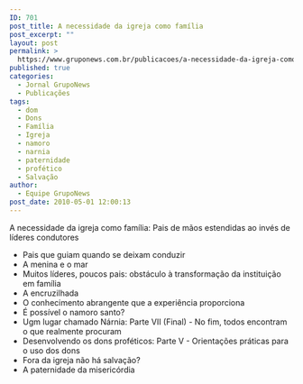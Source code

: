 ```yaml
---
ID: 701
post_title: A necessidade da igreja como família
post_excerpt: ""
layout: post
permalink: >
  https://www.gruponews.com.br/publicacoes/a-necessidade-da-igreja-como-familia-pais-de-maos-estendidas-ao-inves-de-lideres-condutores
published: true
categories:
  - Jornal GrupoNews
  - Publicações
tags:
  - dom
  - Dons
  - Família
  - Igreja
  - namoro
  - narnia
  - paternidade
  - profético
  - Salvação
author:
  - Equipe GrupoNews
post_date: 2010-05-01 12:00:13
---
```

A necessidade da igreja como família: Pais de mãos estendidas ao invés de líderes condutores

- Pais que guiam quando se deixam conduzir
- A menina e o mar
- Muitos líderes, poucos pais: obstáculo à transformação da instituição em família
- A encruzilhada
- O conhecimento abrangente que a experiência proporciona
- É possível o namoro santo?
- Ugm lugar chamado Nárnia: Parte VII (Final) - No fim, todos encontram o que realmente procuram
- Desenvolvendo os dons proféticos: Parte V - Orientações práticas para o uso dos dons
- Fora da igreja não há salvação?
- A paternidade da misericórdia